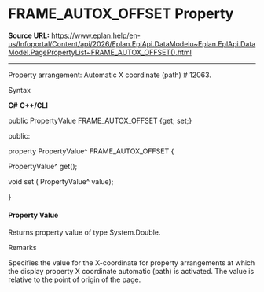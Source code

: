 # FRAME_AUTOX_OFFSET Property

**Source URL:** https://www.eplan.help/en-us/Infoportal/Content/api/2026/Eplan.EplApi.DataModelu~Eplan.EplApi.DataModel.PagePropertyList~FRAME_AUTOX_OFFSET().html

---

Property arrangement: Automatic X coordinate (path) # 12063.

Syntax

**C#**
**C++/CLI**


public PropertyValue FRAME_AUTOX_OFFSET {get; set;}

public:

property PropertyValue^ FRAME_AUTOX_OFFSET {

   PropertyValue^ get();

   void set (    PropertyValue^ value);

}


#### Property Value

Returns property value of type System.Double.

Remarks

Specifies the value for the X-coordinate for property arrangements at which the display property X coordinate automatic (path) is activated. The value is relative to the point of origin of the page.
